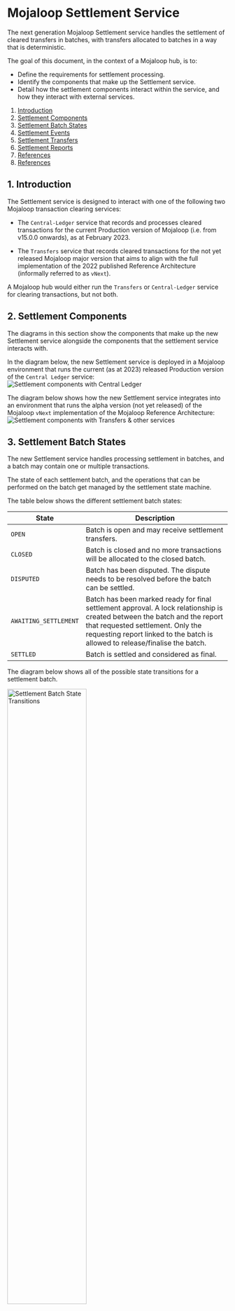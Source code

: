 # Mojaloop Settlement Service

The next generation Mojaloop Settlement service handles the settlement of cleared transfers in batches, with transfers allocated to batches in a way that is deterministic. 

The goal of this document, in the context of a Mojaloop hub, is to:
- Define the requirements for settlement processing. 
- Identify the components that make up the Settlement service. 
- Detail how the settlement components interact within the service, and how they interact with external services.

1. [Introduction](#1-introduction)
2. [Settlement Components](#2-settlement-components)
3. [Settlement Batch States](#3-settlement-batch-states)
4. [Settlement Events](#4-settlement-events)
5. [Settlement Transfers](#5-settlement-transfers)
6. [Settlement Reports](#6-settlement-reports)
7. [References](#7-settlement-api-endpoints)
8. [References](#8-references)

## 1. Introduction

The Settlement service is designed to interact with one of the following two Mojaloop transaction clearing services:

- The `Central-Ledger` service that records and processes cleared transactions for the current Production version of Mojaloop (i.e. from v15.0.0 onwards), as at February 2023.

- The `Transfers` service that records cleared transactions for the not yet released Mojaloop major version that aims to align with the full implementation of the 2022 published Reference Architecture (informally referred to as `vNext`).

A Mojaloop hub would either run the `Transfers` or `Central-Ledger` service for clearing transactions, but not both.

## 2. Settlement Components

The diagrams in this section show the components that make up the new Settlement service alongside the components that the settlement service interacts with.

In the diagram below, the new Settlement service is deployed in a Mojaloop environment that runs the current (as at 2023) released Production version of the `Central Ledger` service:
![Settlement components with Central Ledger](./diagrams/6-sttl-components-central-ledger-1.svg "Settlement components with Central Ledger")

The diagram below shows how the new Settlement service integrates into an environment that runs the alpha version (not yet released) of the Mojaloop `vNext` implementation of the Mojaloop Reference Architecture:
![Settlement components with Transfers & other services](./diagrams/6-sttl-components-transfers-bc-2.svg "Settlement components with Transfers & other services")

## 3. Settlement Batch States

The new Settlement service handles processing settlement in batches, and a batch may contain one or multiple transactions.

The state of each settlement batch, and the operations that can be performed on the batch get managed by the settlement state machine.

The table below shows the different settlement batch states:

| State                 | Description                                                                                                                                                          |
|-----------------------|----------------------------------------------------------------------------------------------------------------------------------------------------------------------|
| `OPEN`                | Batch is open and may receive settlement transfers.                                                                                                                   |
| `CLOSED`              | Batch is closed and no more transactions will be allocated to the closed batch.                                                                                       |
| `DISPUTED`            | Batch has been disputed. The dispute needs to be resolved before the batch can be settled.                                                                           |
| `AWAITING_SETTLEMENT` | Batch has been marked ready for final settlement approval. A lock relationship is created between the batch and the report that requested settlement. Only the requesting report linked to the batch is allowed to release/finalise the batch. |
| `SETTLED`             | Batch is settled and considered as final.                                                                                                                             |

The diagram below shows all of the possible state transitions for a settlement batch.

<img src="./diagrams/3-batch_status_scene-3.svg" alt="Settlement Batch State Transitions" width="60%" height="60%">
<!--- Note: I didn't know how to apply a percentage scale down of the image without using raw HTML   --->

## 4. Settlement Events

### 4.1 Cleared Transfers

When a clearing service has completed processing a transfer, it publishes the `TransferPreparedEvtPayload` event. The settlement service listens for and consumes this event, initiating processing cleared transfers into the settlement framework.

The table below shows the elements that make up the `TransferPreparedEvtPayload` event:

| Field            | Definition  | Description                                                                                                                              |
|------------------|-------------|------------------------------------------------------------------------------------------------------------------------------------------|
| `transferId`     | `string`    | An external id used by the external services (Central Ledger / Transfers) used to uniquely identify a transfer                        |
| `payeeFsp`       | `string`    | An participantId id used by the external services (Central Ledger / Transfers) used to identify the payer DFSP                        |
| `payerFsp`       | `string`    | An participantId id used by the external services (Central Ledger / Transfers) used to identify the payee DFSP                        |
| `amount`         | `string`    | The transfer amount in minor denomination format (cents/fills) as text (`string)                                                         |
| `currencyCode`   | `string`    | The currency code as described in ISO-4217                                                                                               |
| `ilpPacket`      | `string`    | The ILP packet transmitted _(optional)_*_. See <https://interledger.org/rfcs/0003-interledger-protocol/>                                     |
| `condition`      | `string`    | The cryptographic condition set on the ILP packet by the sender _(optional)_                                                             |
| `expiration`     | `number`    | The timestamp when the transfer fulfill would have expired, which would have resulted in a rollback (no fulfill post the prepare event). |
| `extensionList`  | `extension` | The list of optional name/value pair extensions that may be added as part of the transfer fulfill _(optional)_                           |

### 4.2 Settled Batches

Once the settlement service has finalised that a batch has been settled, it publishes the `SettlementMatrixSettledParticipantEvtPayload` event. Listening services consume this event about transfers that have been settled.

The table below shows the elements that make up the `SettlementMatrixSettledParticipantEvtPayload` event:
<!--- TODO: add a table for the SettlementMatrixSettledParticipantEvtPayload event --->

*TODO* - add table with a structure similar to the table above, in 4.1 

## 5. Settlement Transfers

The settlement process is initiated when the Settlement service receives notification about cleared transfers. The Settlement service creates settlement obligations between the payer and payee DFSPs
by creating and allocating settlement transfers to settlement batches.

### 5.1 Deterministic batch allocation

In the previous design of the Settlement service, only one settlement window would be open at a time, to which all settlement transfers were allocated.  

The design of this new generation of Settlement enables multiple settlement batches (rather than windows) to be open at a time. The allocation of a transfer to a settlement batch is deterministic. The new Settlement service uses a subset of the fields of a transfer, together with configured data, to determine the batch to which a transfer belongs. Thus, by inspecting the fields of a transfer, one can anticipate, with ease and accuracy, the name of the settlement batch to which a transfer can be found.

The settlement batch is determined using:

- The Settlement model, this is one of the fields of a transfer.
- The currency of the transfer.
- The timestamp of the transfer.
- The configured lifespan of a settlement batch (i.e. a figure that indicates the maximum period that any settlement batch can be open).

### 5.2 Initiate Settlement

When the Mojaloop transaction clearing service has cleared a transaction, it publishes an event called `TransferPreparedEvtPayload` which gets consumed by the new Settlement service.

The Settlement service gets triggered by this event, and proceeds to create settlement transfer transactions. Each settlement transfer gets allocated to the correct settlement batch.

#### 5.2.1 Settlement from the Transfers service

The diagram below shows the flow of transactions that have been cleared by the **Transfers** service:
<img src="./diagrams/01-settlement-transfer-bc.svg" alt="Settlement Transfer Transfers" width="70%" height="70%">
<!---  Note: I didn't know how to apply a percentage scaling down of the image without using raw HTML  --->

##### Cleared Transfers

1. When a user initiates a transfer, the clearing Transfers service creates a transfer prepare. This is the discovery and quoting leg of the transaction.
2. The clearing Transfers service determines the settlement model for each transaction, and adds the settlement model as one of the transaction fields.
3. Once the transfer gets fulfilled, the Transfers publishes the `TransferPreparedEvtPayload` event. The event notifies any listening service about transfers that have been cleared.
4. The command/event handler for settlements processes the event notification, and informs the settlement application logic layer that cleared transfers are ready for settlement processing.

##### Settlement Transfers

1. The Settlement service validates each cleared transfer.
2. Each DFSP participant has settlement configuration data that may have previously been retrieved from the Platform Configuration service, and stored in the settlements database. If this is the case, then the settlement logic layer fetches the participant settlement configuration data from the settlements database.
3. If none of the participant configuration data required for settlement has been stored in the settlements database, then the settlement service requests the data from the Platform Configuration service.
4. The retrieved settlement configuration data gets stored in the settlements database.
5. Based on the settlement model, currency, and timestamp of each transfer, and depending on the configured settlement batch lifespan, the application layer determines the settlement batch to which each transfer belongs. If there is no open settlement batch for a transfer, then a new batch gets created.
6. The settlement application layer requests the payer and payee settlement accounts from the Ledger Adapter.
7. The Ledger Adapter requests the accounts required for the settlement transfers from the Accounts & Balances service.
8. The Accounts & Balances service either retrieves or creates the accounts required for settlement.
9. The Accounts & Balances service provides the settlement accounts to the Ledger Adapter.
10. The Ledger Adapter provides the settlement accounts to the Settlements application layer.
11. At this point, the settlement application layer has determined the settlement batch to which the transfer belongs, and it has obtained the accounts for settlement. The settlement application layer sends a request to the Ledger Adapter to create the actual settlement transfers.
12. The Ledger Adapter requests that the Accounts & Balances service create the settlement transfers. The Accounts & Balances service creates the settlement transfers, and informs the Ledger Adapter that the settlement transfers have been created.
13. The Ledger Adapter informs the settlement application layer about the settlement transfers that were created.
14. The settlement application layer prepares a response to confirm that the settlement transfers have been created.
15. The settlement application layer informs the event/command handler about the settlement transfers that have been successfully created.
16. The command/event handler for settlements publishes the `TransferPreparedEvtPayload` event to inform any listening service that the Settlement service has created settlement transfers.

#### 5.2.2 Settlement from the Central Ledger service

The diagram below shows the flow of transactions that have been cleared by the **Central Ledger** service:
<img src="./diagrams/01-settlement-transfer-cl.svg" alt="Settlement Transfer Flow for Central Ledger" width="70%" height="70%">
<!--  Note: I didn't know how to scale down the image by applying a percentage without using raw HTML  -->

##### Publish Cleared Transfers

1. When a user initiates a transfer, the clearing Central Ledger service creates a transfer prepare. This is the discovery and quoting leg of the transaction.
2. The clearing service determines the settlement model for each transaction, and adds this as one of the fields of the transaction.
3. When the transfer gets fulfilled, the Central Ledger service publishes the `TransferPreparedEvtPayload` event to notify any listening service that a transfer has been cleared. The event handler of the Settlement service listens and gets triggered to handle the event.
4. The settlements event handler informs the settlement application layer that cleared transfers are ready for settlement processing.

##### Create Settlement Transfers

1. The Settlement service validates each cleared transfer.
2. Each DFSP participant has settlement configuration data that may have previously been retrieved from the Central Ledger service, and stored in the settlements database. If this is the case, then the settlement application layer fetches the participant settlement configuration data from the settlements database.
3. If none of the participant configuration data required for settlement has been stored in the settlements database, then the settlement service requests the data from the Central Ledger service.
4. The retrieved settlement configuration data gets stored in the settlements database.
5. Based on the settlement model, currency, and timestamp of each transfer, and depending on the configured settlement batch lifespan, the settlement application layer determines the settlement batch to which each transfer belongs.
6. The settlement application layer sends a request to the Ledger Adapter to provide the payer and payee settlement accounts.
7. The Ledger Adapter requests the accounts required for the settlement transfers from the Central Ledger service.
8. The Central Ledger either retrieves or creates the accounts required for settlement.
9. The Central Ledger provides the settlement accounts to the Ledger Adapter.
10. The Ledger Adapter provides the settlement accounts to the Settlements application layer.
11. At this point, the settlement application layer has determined the settlement batch to which the transfer belongs, and it has obtained the accounts for settlement. The settlement application layer sends a request to the Ledger Adapter to create the actual settlement transfers.
12. The Ledger Adapter requests that the Central Ledger service create the settlement transfers.
13. The Central Ledger creates the settlement transfers.
14. The Central Ledger sends a response to the Ledger Adapter that the settlement transfers have been created.
15. The Ledger Adapter informs the settlement application layer about the settlement transfers that were created.
16. The settlement application layer informs the event/command handler about settlement transfers that have been successfully created.
17. The command/event handler publishes the `TransferPreparedEvtPayload` event to inform listening services that the settlement transfers have been created.

## 6. Settlement Reports

Over time, a hub operator may want to view or report on settlement obligations as they accumulate, and as liquidity gets restored between settling parties. Further, an operator may want to perform other operations on settlement batches such as:

- Closing a batch to prevent adding transactions.
- Disputing a batch if one or more transactions require investigation.
- Resolving a previously disputed batch.
- Locking a batch to indicate that it is awaiting settlement.
- Ensuring that only the process that placed a settlement lock on a batch can release the lock by finalising or cancelling settlement.

A hub operator is able to view batches, along with their various settlement states, and the debit and credit balances of the settling parties. This is achieved by filtering for batches by specifying one or more of the following criteria:

- Settlement batch start and end dates.
- Transaction currencies.
- Settlement models.
- Settlement batch statuses.

*TODO* - add sequence diagrams for 
(1) closing sttl batches 
(2) locking batches for sttl 
(3) finalisng sttl 
(4) disputing batches
(5) cancelling disputed batches.

## 7. Settlement API Endpoints
The following REST API endpoints exists for Settlements.

| Ref # | URL                           | Method   | Description                                                                                                                                                                                                                                                                                                                                         | 
|-------|-------------------------------|----------|-----------------------------------------------------------------------------------------------------------------------------------------------------------------------------------------------------------------------------------------------------------------------------------------------------------------------------------------------------|
| `01.` | **/transfers**                | `POST`   | Create a settlement transfer via the REST API instead of a Kafka event. This endpoint is only enabled in "barebone" environments.                                                                                                                                                                                                                   |
| `02.` | **/transfers**                | `GET`    | Retrieve all settlement transfers by batch id, batch name, transfer id or matrix id.                                                                                                                                                                                                                                                                |
| `03.` | **/models**                   | `POST`   | Create a new settlement model configuration.                                                                                                                                                                                                                                                                                                        |
| `04.` | **/models**                   | `GET`    | Retrieve the settlement model configuration based on the settlement model name (query parameter).                                                                                                                                                                                                                                                   |
| `05.` | **/models/:id**               | `GET`    | Retrieve the settlement model configuration based on the settlement model id.                                                                                                                                                                                                                                                                       |
| `06.` | **/batches/:id**              | `GET`    | Retrieve settlement batch by UUID. The batches include the settlement accounts and balances.                                                                                                                                                                                                                                                        |
| `07.` | **/batches**                  | `GET`    | Retrieve settlement batches using search criteria from date, to date, settlement model, batch name, currency codes and batch statuses.                                                                                                                                                                                                              |
| `08.` | **/matrices**                 | `POST`   | Create a settlement matrix and return the matrix UUID *(newly generated)*. Batches that match the matrix criteria will be included as part of the settlement matrix. Any newly created batches will not be automatically associated with the settlement matrix. Newly created transfers will still be allocated to batches that are not yet closed. |
| `09.` | **/matrices/:id/batches**     | `POST`   | Add a specific batch (by uuid) or batches to a `STATIC` settlement matrix.                                                                                                                                                                                                                                                                          |
| `10.` | **/matrices/:id/batches**     | `DELETE` | Remove a specific batch (by uuid) or batches from a `STATIC` settlement matrix.                                                                                                                                                                                                                                                                     |
| `11.` | **/matrices/:id/recalculate** | `POST`   | Request a re-calculation for an existing settlement matrix based on UUID. The re-calculation will include any newly created batches that match the settlement matrix criteria (`DYNAMIC` only).                                                                                                                                                     |
| `12.` | **/matrices/:id/close**       | `POST`   | Close settlement batches and settlement matrix. Closed batches cannot be opened again.                                                                                                                                                                                                                                                              |
| `13.` | **/matrices/:id/settle**      | `POST`   | Settle applicable settlement batches and settlement matrix. Generate a settlement matrix as response. Once a settlement batch is settled, the balances for the batches and accounts will not change. No newly created transfers will be allocated to settled batches. Only a locked matrix may be settled.                                          |
| `14.` | **/matrices/:id/dispute**     | `POST`   | Dispute settlement batches and settlement matrix. Once undisputed, the matrix and batches will be in a closed status.                                                                                                                                                                                                                               |
| `15.` | **/matrices/:id/lock**        | `POST`   | Lock a settlement matrix for settlement. A matrix cannot lock a batch that is already locked by another matrix.                                                                                                                                                                                                                                     |
| `16.` | **/matrices/:id/unlock**      | `POST`   | Unlock a settlement matrix marked for settlement. Only the owning matrix may unlock itself.                                                                                                                                                                                                                                                         |
| `17.` | **/matrices/:id**             | `GET`    | Retrieve the settlement matrix by UUID. If the settlement matrix is not in a closed state, the batch and account balances for the open batches may change due to new transfers.                                                                                                                                                                     |
| `18.` | **/matrices**                 | `GET`    | Retrieve settlement matrices using search criteria matrix-id, from date , to date, type, state, model and currency codes.                                                                                                                                                                                                                           |

## 8. References

The following documentation provides insight into Settlements.

| Ref # | Document                                                             | Link                                                                                                                                   |
|-------|----------------------------------------------------------------------|----------------------------------------------------------------------------------------------------------------------------------------|
| `01.` | **Diagrams**                                                         | `../diagrams/*.puml`                                                                                                                               |
| `02.` | **Slide Deck - June 2023**                                           | `../Settlement Version 2.pptx`                                                                                                         |
| `03.` | **Settlement Operational Implementation**                            | <https://docs.mojaloop.io/business-operations-framework-docs/guide/SettlementBC.html#core-settlement-operations>                         |
| `04.` | **Reference Architecture**                                           | <https://mojaloop.github.io/reference-architecture-doc/boundedContexts/settlements/>                                                     |
| `05.` | **MIRO Board (Reference Architecture)**                              | <https://miro.com/app/board/o9J_lJyA1TA=/>                                                                                               |
| `06.` | **Settlement Functionality in MJL**                                  | <https://docs.google.com/presentation/d/19uy6pO_igmQ9uZRnKyZkXD8a8uyMKQcn/edit#slide=id.p1>                                              |
| `07.` | **DA Work Sessions**                                                 | <https://docs.google.com/document/d/1Nm6B_tSR1mOM0LEzxZ9uQnGwXkruBeYB2slgYK1Kflo/edit#heading=h.6w64vxvw6er4>                            |
| `08.` | **Admin API - Settlement Models**                                    | <https://github.com/mojaloop/mojaloop-specification/blob/master/admin-api/admin-api-specification-v1.0.md#api-resource-settlementmodels> |
| `09.` | **Mojaloop Product Timeline**                                        | <https://miro.com/app/board/uXjVPA3hBgE=/>                                                                                               |
| `10.` | **Settlement Basic Concepts**                                        | <https://docs.mojaloop.io/mojaloop-business-docs/HubOperations/Settlement/settlement-basic-concepts.html>                                |
| `11.` | **Ledgers in the Hub**                                               | <https://docs.mojaloop.io/mojaloop-business-docs/HubOperations/Settlement/ledgers-in-the-hub.html>                                       |
| `12.` | **Mojaloop 2.0 Reference Architecture - Session With MR - Agreed**   | <https://docs.google.com/spreadsheets/d/1ITmAesHjRZICC0EUNV8vUVV8VDnKLjbSKu_dzhEa5Fw/edit#gid=580827044>                                 |
| `13.` | **Change Request: Modifications to Admin API to support Settlement** | <https://github.com/mojaloop/mojaloop-specification/issues/117>                                                                          |

